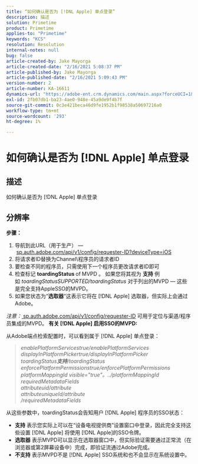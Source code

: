 ```yaml
---
title: “如何确认是否为 [!DNL Apple] 单点登录”
description: 描述
solution: Primetime
product: Primetime
applies-to: "Primetime"
keywords: "KCS"
resolution: Resolution
internal-notes: null
bug: false
article-created-by: Jake Mayorga
article-created-date: "2/16/2021 5:08:37 PM"
article-published-by: Jake Mayorga
article-published-date: "2/16/2021 5:09:43 PM"
version-number: 2
article-number: KA-16611
dynamics-url: "https://adobe-ent.crm.dynamics.com/main.aspx?forceUCI=1&pagetype=entityrecord&etn=knowledgearticle&id=4bf38297-7970-eb11-a812-00224809a536"
exl-id: 2fb07db1-ba23-4ae0-948e-45a9de9f4b7f
source-git-commit: 0c3e421beca46d9fe1952b1f98538a50697216a0
workflow-type: tm+mt
source-wordcount: '293'
ht-degree: 1%

---
```


# 如何确认是否为 [!DNL Apple] 单点登录

## 描述


如何确认是否为 [!DNL Apple] 单点登录


## 分辨率

<b>步骤：</b>
1. 导航到此URL（用于生产） —  [sp.auth.adobe.com/api/v1/config/requester-ID?deviceType=iOS](http://sp.auth.adobe.com/api/v1/config/ABC?deviceType=iOS)
2. 将请求者ID替换为Channel\程序员的请求者ID
3. 要检查不同的程序员，只需使用下一个程序员更改请求者ID即可
4. 检查标记 <b>toardingStatus </b>of<b> </b>MVPD 。 如果您将其视为 <b>支持</b> 例如 *toardingStatusSUPPORTED/toardingStatus* 对于列出的MVPD — 这些是完全支持AppleSSO的MVPD。
5. 如果您状态为“<b>选取器</b>“这表示它将在 [!DNL Apple] 选取器，但实际上会通过Adobe。


*注意：*[ sp.auth.adobe.com/api/v1/config/requester-ID](http://sp.auth.adobe.com/api/v1/config/ABC?deviceType=iOS) 可用于定位与渠道/程序员集成的MVPD。  <b>有关 [!DNL Apple] 启用SSO的MVPD:</b>

从Adobe端点检索配置时，可以看到属于 [!DNL Apple] 单点登录：


> *enablePlatformServicestrue/enablePlatformServices<br>displayInPlatformPickertrue/displayInPlatformPicker<br>toardingStatus<b>支持</b>/toardingStatus<br>enforcePlatformPermissionstrue/enforcePlatformPermissions<br>platformMappingId visible=&quot;true&quot;。../platformMappingId<br>requiredMetadataFields<br>attributeuid/attribute<br>attributeuniqueId/attribute<br>/requiredMetadataFields*


从这些参数中，toardingStatus会告知用户 [!DNL Apple] 程序员的SSO状态：

- <b>支持</b> 表示您实际上可以在“设备电视提供商”设置窗口中登录，因此完全支持这些设置 [!DNL Apple] 将使用 [!DNL Apple]的SSO令牌。
- <b>选取器</b> 表示MVPD可以显示在选取器窗口中，但实际验证需要通过正常流（在浏览器或第2屏幕设备中）完成，即验证流通过Adobe完成。
- <b>不支持</b> 表示MVPD不是 [!DNL Apple] SSO系统和也不会显示在系统设置中。
